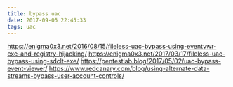 ```yaml
---
title: bypass uac
date: 2017-09-05 22:45:33
tags: uac
---
```


https://enigma0x3.net/2016/08/15/fileless-uac-bypass-using-eventvwr-exe-and-registry-hijacking/
https://enigma0x3.net/2017/03/17/fileless-uac-bypass-using-sdclt-exe/
https://pentestlab.blog/2017/05/02/uac-bypass-event-viewer/
https://www.redcanary.com/blog/using-alternate-data-streams-bypass-user-account-controls/